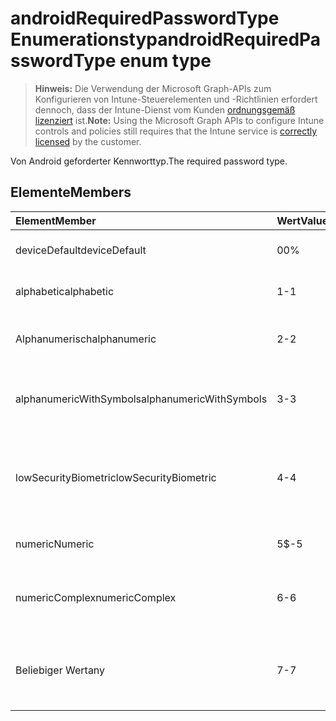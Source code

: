 # <a name="androidrequiredpasswordtype-enum-type"></a><span data-ttu-id="1e983-101">androidRequiredPasswordType Enumerationstyp</span><span class="sxs-lookup"><span data-stu-id="1e983-101">androidRequiredPasswordType enum type</span></span>

> <span data-ttu-id="1e983-102">**Hinweis:** Die Verwendung der Microsoft Graph-APIs zum Konfigurieren von Intune-Steuerelementen und -Richtlinien erfordert dennoch, dass der Intune-Dienst vom Kunden [ordnungsgemäß lizenziert](https://go.microsoft.com/fwlink/?linkid=839381) ist.</span><span class="sxs-lookup"><span data-stu-id="1e983-102">**Note:** Using the Microsoft Graph APIs to configure Intune controls and policies still requires that the Intune service is [correctly licensed](https://go.microsoft.com/fwlink/?linkid=839381) by the customer.</span></span>

<span data-ttu-id="1e983-103">Von Android geforderter Kennworttyp.</span><span class="sxs-lookup"><span data-stu-id="1e983-103">The required password type.</span></span>
## <a name="members"></a><span data-ttu-id="1e983-104">Elemente</span><span class="sxs-lookup"><span data-stu-id="1e983-104">Members</span></span>
|<span data-ttu-id="1e983-105">Element</span><span class="sxs-lookup"><span data-stu-id="1e983-105">Member</span></span>|<span data-ttu-id="1e983-106">Wert</span><span class="sxs-lookup"><span data-stu-id="1e983-106">Value</span></span>|<span data-ttu-id="1e983-107">Beschreibung</span><span class="sxs-lookup"><span data-stu-id="1e983-107">Description</span></span>|
|:---|:---|:---|
|<span data-ttu-id="1e983-108">deviceDefault</span><span class="sxs-lookup"><span data-stu-id="1e983-108">deviceDefault</span></span>|<span data-ttu-id="1e983-109">0</span><span class="sxs-lookup"><span data-stu-id="1e983-109">0%</span></span>|<span data-ttu-id="1e983-110">Standardwert des Geräts, ohne Vorsatz.</span><span class="sxs-lookup"><span data-stu-id="1e983-110">Device default value, no intent.</span></span>|
|<span data-ttu-id="1e983-111">alphabetic</span><span class="sxs-lookup"><span data-stu-id="1e983-111">alphabetic</span></span>|<span data-ttu-id="1e983-112">1</span><span class="sxs-lookup"><span data-stu-id="1e983-112">-1</span></span>|<span data-ttu-id="1e983-113">Alphabetisches Kennwort erforderlich.</span><span class="sxs-lookup"><span data-stu-id="1e983-113">Alphabetic password required.</span></span>|
|<span data-ttu-id="1e983-114">Alphanumerisch</span><span class="sxs-lookup"><span data-stu-id="1e983-114">alphanumeric</span></span>|<span data-ttu-id="1e983-115">2</span><span class="sxs-lookup"><span data-stu-id="1e983-115">-2</span></span>|<span data-ttu-id="1e983-116">Alphanumerisches Kennwort erforderlich.</span><span class="sxs-lookup"><span data-stu-id="1e983-116">Alphanumeric password required</span></span>|
|<span data-ttu-id="1e983-117">alphanumericWithSymbols</span><span class="sxs-lookup"><span data-stu-id="1e983-117">alphanumericWithSymbols</span></span>|<span data-ttu-id="1e983-118">3</span><span class="sxs-lookup"><span data-stu-id="1e983-118">-3</span></span>|<span data-ttu-id="1e983-119">Alphanumerisches Kennwort mit Symbolen erforderlich.</span><span class="sxs-lookup"><span data-stu-id="1e983-119">Alphanumeric with symbols password required.</span></span>|
|<span data-ttu-id="1e983-120">lowSecurityBiometric</span><span class="sxs-lookup"><span data-stu-id="1e983-120">lowSecurityBiometric</span></span>|<span data-ttu-id="1e983-121">4</span><span class="sxs-lookup"><span data-stu-id="1e983-121">-4</span></span>|<span data-ttu-id="1e983-122">Es wird ein Kennwort erfordert, das auf Biometrie mit niedriger Sicherheitsstufe basiert.</span><span class="sxs-lookup"><span data-stu-id="1e983-122">Low security biometrics based password required.</span></span>|
|<span data-ttu-id="1e983-123">numeric</span><span class="sxs-lookup"><span data-stu-id="1e983-123">Numeric</span></span>|<span data-ttu-id="1e983-124">5</span><span class="sxs-lookup"><span data-stu-id="1e983-124">$-5</span></span>|<span data-ttu-id="1e983-125">Numerisches Kennwort erforderlich.</span><span class="sxs-lookup"><span data-stu-id="1e983-125">Numeric password required.</span></span>|
|<span data-ttu-id="1e983-126">numericComplex</span><span class="sxs-lookup"><span data-stu-id="1e983-126">numericComplex</span></span>|<span data-ttu-id="1e983-127">6</span><span class="sxs-lookup"><span data-stu-id="1e983-127">-6</span></span>|<span data-ttu-id="1e983-128">Komplexes numerisches Kennwort erforderlich.</span><span class="sxs-lookup"><span data-stu-id="1e983-128">Numeric complex password required.</span></span>|
|<span data-ttu-id="1e983-129">Beliebiger Wert</span><span class="sxs-lookup"><span data-stu-id="1e983-129">any</span></span>|<span data-ttu-id="1e983-130">7</span><span class="sxs-lookup"><span data-stu-id="1e983-130">-7</span></span>|<span data-ttu-id="1e983-131">Ein Kennwort oder ein Muster ist erforderlich, und alle sind akzeptabel.</span><span class="sxs-lookup"><span data-stu-id="1e983-131">A password or pattern is required, and any is acceptable.</span></span>|








